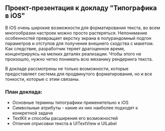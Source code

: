 ## Проект-презентация к докладy "Типографика в iOS" ##

В iOS очень широкие возможности для форматирования текста, во всем многообразии настроек можно просто растеряться. Непонимание особенностей превращает верстку экрана в полурандомный подгон параметров и отступов для получения внешнего сходства с макетом. Как следствие, разработчик теряет драгоценное время, концентрируясь на мелких деталях реализации. Чтобы этого не произошло, нужно четко понимать всю механику рендеринга текста. 

В докладе рассмотрены не только возможности, которые предоставляет система для продвинутого форматирования, но и все тонкости, которые с этим связаны.

### План доклада:  ###

- Основные термины типографики применительно к iOS
- Символьные атрибуты - какие их них наиболее подходят к конкретной задаче
- TextKit и способы расширения его возможностей
- Отличия отрисовки текста в UITextView и UILabel